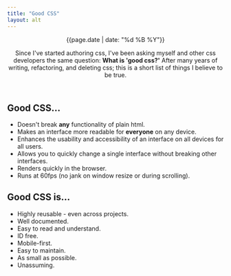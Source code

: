 ```yaml
---
title: "Good CSS"
layout: alt
---
```

<header class="pt4 pt5-ns ph3 f4 f3-ns center measure">
    <time class="f6 f5-ns tl db" datetime="{{page.date}}">{{page.date | date: "%d %B %Y"}}</time>
    <p class="lh-copy f4 f3-ns">
      Since I've started authoring css, I've been asking myself and other css developers the same question: <b>What is 'good css?'</b>
      After many years of writing, refactoring, and deleting css; this is a short list of things I believe to be true.
    </p>
</header>
<div class="ph3 measure f4 f3-ns center pb5">
  <h2 class="f3 fw9 mt5 mb3">
    Good CSS...
  </h2>
  <ul class="f4 f3-ns list pl0 lh-copy mt0">
    <li class="mb3">Doesn't break <b>any</b> functionality of plain html.</li>
    <li class="mb3">Makes an interface more readable for <b>everyone</b> on any device.</li>
    <li class="mb3">Enhances the usability and accessibility of an interface on all devices for all users.</li>
    <li class="mb3">Allows you to quickly change a single interface without breaking other interfaces.</li>
    <li class="mb3">Renders quickly in the browser.</li>
    <li class="mb3">Runs at 60fps (no jank on window resize or during scrolling).</li>
  </ul>
  <h2 class="f3 fw9 mt5 mb3">
    Good CSS is...
  </h2>
  <ul class="list pl0 lh-copy mt0">
    <li class="mb3">Highly reusable - even across projects.</li>
    <li class="mb3">Well documented.</li>
    <li class="mb3">Easy to read and understand.</li>
    <li class="mb3">ID free.</li>
    <li class="mb3">Mobile-first.</li>
    <li class="mb3">Easy to maintain.</li>
    <li class="mb3">As small as possible.</li>
    <li class="mb3">Unassuming.</li>
  </ul>
</div>

